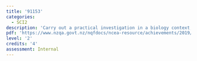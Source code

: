 ```yaml
---
title: '91153'
categories:
  - SCI2
description: 'Carry out a practical investigation in a biology context, with supervision'
pdf: 'https://www.nzqa.govt.nz/nqfdocs/ncea-resource/achievements/2019/as91153.pdf'
level: '2'
credits: '4'
assessment: Internal
---
```


